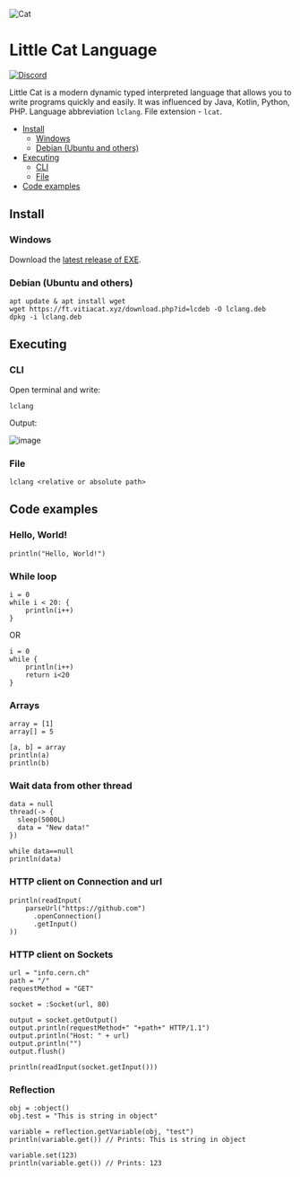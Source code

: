 ![Cat](https://user-images.githubusercontent.com/40952805/143680532-a3a24a74-c39b-4bbf-a32b-bc8216af63d6.png)
# Little Cat Language
[![Discord][DiscordBadge]][DiscordUrl]

Little Cat is a modern dynamic typed interpreted language that allows you to write programs quickly and easily.
It was influenced by Java, Kotlin, Python, PHP.
Language abbreviation `lclang`. File extension - `lcat`.

- [Install](https://github.com/lclang/LittleCat/blob/main/README.md#install)
    - [Windows](https://github.com/lclang/LittleCat/blob/main/README.md#windows)
    - [Debian (Ubuntu and others)](https://github.com/lclang/LittleCat/blob/main/README.md#debian-ubuntu-and-others)
- [Executing](https://github.com/lclang/LittleCat/blob/main/README.md#install)
    - [CLI](https://github.com/lclang/LittleCat/blob/main/README.md#cli)
    - [File](https://github.com/lclang/LittleCat/blob/main/README.md#file)
- [Code examples](https://github.com/lclang/LittleCat/blob/main/README.md#code-examples)


## Install

### Windows
Download the [latest release of EXE](https://ft.vitiacat.xyz/view/lclang).

### Debian (Ubuntu and others)
```
apt update & apt install wget
wget https://ft.vitiacat.xyz/download.php?id=lcdeb -O lclang.deb
dpkg -i lclang.deb
```

## Executing

### CLI
Open terminal and write:
```
lclang
```

Output:

![image](https://user-images.githubusercontent.com/40952805/134337779-b566f354-d822-4d03-b606-35b5e1d55ea6.png)

### File
```
lclang <relative or absolute path>
```

## Code examples

### Hello, World!
```
println("Hello, World!")
```

### While loop
```
i = 0
while i < 20: {
    println(i++)
}
```

OR

```
i = 0 
while { 
    println(i++) 
    return i<20
}
```

### Arrays 
```
array = [1]
array[] = 5

[a, b] = array
println(a)
println(b)
```

### Wait data from other thread
```
data = null
thread(-> {
  sleep(5000L)
  data = "New data!"
})

while data==null
println(data)
```

### HTTP client on Connection and url
```
println(readInput(
    parseUrl("https://github.com")
      .openConnection()
      .getInput()
))
```

### HTTP client on Sockets
```
url = "info.cern.ch"
path = "/"
requestMethod = "GET"

socket = :Socket(url, 80)

output = socket.getOutput()
output.println(requestMethod+" "+path+" HTTP/1.1")
output.println("Host: " + url)
output.println("")
output.flush()

println(readInput(socket.getInput()))
```

### Reflection
```
obj = :object()
obj.test = "This is string in object"

variable = reflection.getVariable(obj, "test")
println(variable.get()) // Prints: This is string in object

variable.set(123)
println(variable.get()) // Prints: 123
```

[DiscordBadge]: https://img.shields.io/discord/892491030375591977?label=Discord&logo=discord&logoColor=white

[DiscordUrl]: https://discord.gg/vBDkWUdMtx
